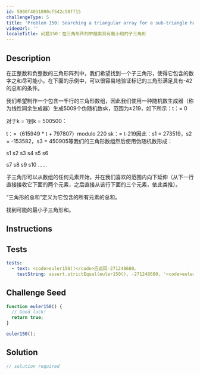 ```yaml
---
id: 5900f4031000cf542c50ff15
challengeType: 5
title: 'Problem 150: Searching a triangular array for a sub-triangle having minimum-sum'
videoUrl: ''
localeTitle: 问题150：在三角形阵列中搜索具有最小和的子三角形
---
```


## Description
<section id="description">在正整数和负整数的三角形阵列中，我们希望找到一个子三角形，使得它包含的数字之和尽可能小。在下面的示例中，可以很容易地验证标记的三角形满足具有-42的总和的条件。 <p>我们希望制作一个包含一千行的三角形数组，因此我们使用一种随机数生成器（称为线性同余生成器）生成5009个伪随机数sk，范围为±219，如下所示：t：= 0 </p><p>对于k = 1到k = 500500： </p><p> t：=（615949 * t + 797807）modulo 220 sk：= t-219因此：s1 = 273519，s2 = -153582，s3 = 450905等我们的三角形数组然后使用伪随机数形成： </p><p> s1 s2 s3 s4 s5 s6 </p><p> s7 s8 s9 s10 ...... </p><p>子三角形可以从数组的任何元素开始，并在我们喜欢的范围内向下延伸（从下一行直接接收它下面的两个元素，之后直接从该行下面的三个元素，依此类推）。 </p><p> “三角形的总和”定义为它包含的所有元素的总和。 </p><p>找到可能的最小子三角形和。 </p></section>

## Instructions
<section id="instructions">
</section>

## Tests
<section id='tests'>

```yml
tests:
  - text: <code>euler150()</code>应返回-271248680。
    testString: assert.strictEqual(euler150(), -271248680, '<code>euler150()</code> should return -271248680.');

```

</section>

## Challenge Seed
<section id='challengeSeed'>

<div id='js-seed'>

```js
function euler150() {
  // Good luck!
  return true;
}

euler150();

```

</div>



</section>

## Solution
<section id='solution'>

```js
// solution required
```
</section>
